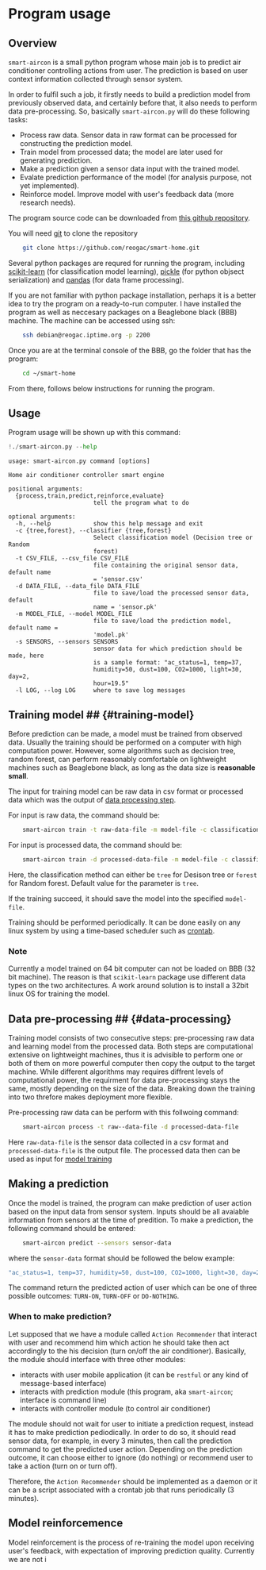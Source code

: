 
# Program usage

## Overview

`smart-aircon` is a small python program whose main job is to predict air conditioner controlling actions from user. The prediction is based on user context information collected through sensor system.

In order to fulfil such a job, it firstly needs to build a prediction model from previously observed data, and certainly before that, it also needs to perform data pre-processing. So, basically `smart-aircon.py` will do these following tasks:

+ Process raw data. Sensor data in raw format can be processed for constructing the prediction model.
+ Train model from processed data; the model are later used for generating prediction.
+ Make a prediction given a sensor data input with the trained model.
+ Evalate prediction performance of the model (for analysis purpose, not yet implemented).
+ Reinforce model. Improve model with user's feedback data (more research needs).

The program source code can be downloaded from [this github repository](https://github.com/reogac/smart-home.git).

You will need [git](https://en.wikipedia.org/wiki/Git_(software)) to clone the repository

```bash
    git clone https://github.com/reogac/smart-home.git
```
Several python packages are requred for running the program, including [scikit-learn](http://scikit-learn.org) (for classification model learning), [pickle](https://docs.python.org/3/library/pickle.html) (for python objsect serialization) and [pandas](http://pandas.pydata.org/) (for data frame processing).

If you are not familiar with python package installation, perhaps it is a better idea to try the program on a ready-to-run computer. I have installed the program as well as neccesary packages on a Beaglebone black (BBB) machine. The machine can be accessed using ssh:

```bash
    ssh debian@reogac.iptime.org -p 2200
```

Once you are at the terminal console of the BBB, go the folder that has the program:

```bash
    cd ~/smart-home
```

From there, follows below instructions for running the program.


## Usage

Program usage will be shown up with this command:


```python
!./smart-aircon.py --help
```

    usage: smart-aircon.py command [options]
    
    Home air conditioner controller smart engine
    
    positional arguments:
      {process,train,predict,reinforce,evaluate}
                            tell the program what to do
    
    optional arguments:
      -h, --help            show this help message and exit
      -c {tree,forest}, --classifier {tree,forest}
                            Select classification model (Decision tree or Random
                            forest)
      -t CSV_FILE, --csv_file CSV_FILE
                            file containing the original sensor data, default name
                            = 'sensor.csv'
      -d DATA_FILE, --data_file DATA_FILE
                            file to save/load the processed sensor data, default
                            name = 'sensor.pk'
      -m MODEL_FILE, --model MODEL_FILE
                            file to save/load the prediction model, default name =
                            'model.pk'
      -s SENSORS, --sensors SENSORS
                            sensor data for which prediction should be made, here
                            is a sample format: "ac_status=1, temp=37,
                            humidity=50, dust=100, CO2=1000, light=30, day=2,
                            hour=19.5"
      -l LOG, --log LOG     where to save log messages


## Training model ## {#training-model}


Before prediction can be made, a model must be trained from observed data. Usually the training should be performed on a computer with high computation power. However, some algorithms such as decision tree, random forest, can perform reasonably comfortable on lightweight machines such as Beaglebone black, as long as the data size is **reasonable small**.

The input for training model can be raw data in csv format or processed data which was the output of [data processing step](#data-processing).

For input is raw data, the command should be:
```bash
    smart-aircon train -t raw-data-file -m model-file -c classification-method
```

For input is processed data, the command should be:
```bash
    smart-aircon train -d processed-data-file -m model-file -c classification-method
```

Here, the classification method can either be `tree` for Desison tree or `forest` for Random forest. Default value for the parameter is `tree`.

If the training succeed, it should save the model into the specified `model-file`.

Training should be performed periodically. It can be done easily on any linux system by using a time-based scheduler such as [crontab](https://en.wikipedia.org/wiki/Cron).

### Note
Currently a model trained on 64 bit computer can not be loaded on BBB (32 bit machine). The reason is that `scikit-learn` package use different data types on the two architectures. A work around solution is to install a 32bit linux OS for training the model.


## Data pre-processing ## {#data-processing}

Training model consists of two consecutive steps: pre-processing raw data and learning model from the processed data. Both steps are computational extensive on lightweight machines, thus it is advisible to perform one or both of them on more powerful computer then copy the output to the target machine. While different algorithms may requires diffrent levels of computational power, the requirment for data pre-processing stays the same, mostly depending on the size of the data. Breaking down the training into two threfore makes deployment more flexible.

Pre-processing raw data can be perform with this follwoing command:

``` bash
    smart-aircon process -t raw--data-file -d processed-data-file
```
Here `raw-data-file` is the sensor data collected in a csv format and `processed-data-file` is the output file. The processed data then can be used as input for [model training](#training-model)


## Making a prediction

Once the model is trained, the program can make prediction of user action based on the input data from sensor system. Inputs should be all avaiable information from sensors at the time of predition. To make a prediction, the following command should be entered:

```bash
    smart-aircon predict --sensors sensor-data
```
where the `sensor-data` format should be followed the below example:
```bash
"ac_status=1, temp=37, humidity=50, dust=100, CO2=1000, light=30, day=2,hour=19.5"
```

The command return the predicted action of user which can be one of three possible outcomes: `TURN-ON`, `TURN-OFF` or `DO-NOTHING`.

### When to make prediction?

Let supposed that we have a module called `Action Recommender` that interact with user and recommend him which action he should take then act accordingly to the his decision (turn on/off the air conditioner). Basically, the module should interface with three other modules:

 + interacts with user mobile application (it can be `restful` or any kind of message-based interface)
 + interacts with prediction module (this program, aka `smart-aircon`; interface is command line)
 + interacts with controller module (to control air conditioner)
 
The module should not wait for user to initiate a prediction request, instead it has to make prediction pediodically. In order to do so, it should read sensor data, for example, in every 3 minutes, then call the prediction command to get the predicted user action. Depending on the prediction outcome, it can choose either to ignore (do nothing) or recommend user to take a action (turn on or turn off).

Therefore, the `Action Recommender` should be implemented as a daemon or it can be a script associated with a crontab job that runs periodically (3 minutes).

## Model reinforcemence

Model reinforcement is the process of re-training the model upon receiving user's feedback, with expectation of improving prediction quality. Currently we are not i



```python

```
